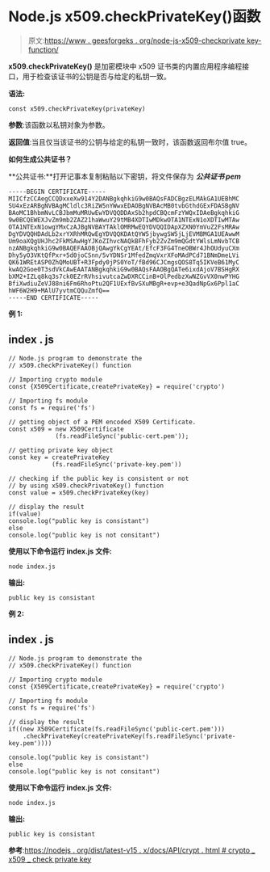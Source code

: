 # Node.js x509.checkPrivateKey()函数

> 原文:[https://www . geesforgeks . org/node-js-x509-checkprivate key-function/](https://www.geeksforgeeks.org/node-js-x509-checkprivatekey-function/)

**x509.checkPrivateKey()** 是加密模块中 x509 证书类的内置应用程序编程接口，用于检查该证书的公钥是否与给定的私钥一致。

**语法:**

```
const x509.checkPrivateKey(privateKey)
```

**参数**:该函数以私钥对象为参数。

**返回值**:当且仅当该证书的公钥与给定的私钥一致时，该函数返回布尔值 true。

**如何生成公共证书？**

**公共证书:**打开记事本复制粘贴以下密钥，将文件保存为 ***公共证书 pem***

```
-----BEGIN CERTIFICATE-----
MIICfzCCAegCCQDxxeXw914Y2DANBgkqhkiG9w0BAQsFADCBgzELMAkGA1UEBhMC
SU4xEzARBgNVBAgMCldlc3RiZW5nYWwxEDAOBgNVBAcMB0tvbGthdGExFDASBgNV
BAoMC1BhbmNvLCBJbmMuMRUwEwYDVQQDDAxSb2hpdCBQcmFzYWQxIDAeBgkqhkiG
9w0BCQEWEXJvZm9mb2ZAZ21haWwuY29tMB4XDTIwMDkwOTA1NTExN1oXDTIwMTAw
OTA1NTExN1owgYMxCzAJBgNVBAYTAklOMRMwEQYDVQQIDApXZXN0YmVuZ2FsMRAw
DgYDVQQHDAdLb2xrYXRhMRQwEgYDVQQKDAtQYW5jbywgSW5jLjEVMBMGA1UEAwwM
Um9oaXQgUHJhc2FkMSAwHgYJKoZIhvcNAQkBFhFyb2ZvZm9mQGdtYWlsLmNvbTCB
nzANBgkqhkiG9w0BAQEFAAOBjQAwgYkCgYEAt/EfcF3FG4TneOBWr4JhOUdyuCXm
Dhy5yO3VKtQfPxr+5d0joCSnn/5vYDNSr1MfedZmqVxrXFoMAdPCd71BNmDmeLVi
QK61WREtASP0ZhQMoUBT+R3Fpdy0jPS0YoT/fBd96CJCmgsQOS8Tq5IKVeB61MyC
kwAQ2Goe0T3sdVkCAwEAATANBgkqhkiG9w0BAQsFAAOBgQATe6ixdAjoV7BSHgRX
bXM2+IZLq8kq3s7ck0EZrRVhsivutcaZwDXRCCinB+OlPedbzXwNZGvVX0nwPYHG
BfiXwdiuZeVJ88ni6Fm6RhoPtu2QF1UExfBvSXuMBgR+evp+e3QadNpGx6Ppl1aC
hWF6W2H9+MAlU7yvtmCQQuZmfQ==
-----END CERTIFICATE-----
```

**例 1:**

## index . js

```
// Node.js program to demonstrate the  
// x509.checkPrivateKey() function

// Importing crypto module
const {X509Certificate,createPrivateKey} = require('crypto')

// Importing fs module
const fs = require('fs')

// getting object of a PEM encoded X509 Certificate. 
const x509 = new X509Certificate
             (fs.readFileSync('public-cert.pem'));

// getting private key object
const key = createPrivateKey
            (fs.readFileSync('private-key.pem'))

// checking if the public key is consistent or not
// by using x509.checkPrivateKey() function
const value = x509.checkPrivateKey(key)

// display the result
if(value)
console.log("public key is consistant")
else
console.log("public key is not consitant")
```

**使用以下命令运行 index.js 文件:**

```
node index.js
```

**输出:**

```
public key is consistant
```

**例 2:**

## index . js

```
// Node.js program to demonstrate the  
// x509.checkPrivateKey() function

// Importing crypto module
const {X509Certificate,createPrivateKey} = require('crypto')

// Importing fs module
const fs = require('fs')

// display the result
if((new X509Certificate(fs.readFileSync('public-cert.pem')))
    .checkPrivateKey(createPrivateKey(fs.readFileSync('private-key.pem'))))

console.log("public key is consistant")
else
console.log("public key is not consitant")
```

**使用以下命令运行 index.js 文件:**

```
node index.js
```

**输出:**

```
public key is consistant
```

**参考**:[https://nodejs . org/dist/latest-v15 . x/docs/API/crypt . html # crypto _ x509 _ check private key](https://nodejs.org/dist/latest-v15.x/docs/api/crypto.html#crypto_x509_checkprivatekey_privatekey)
